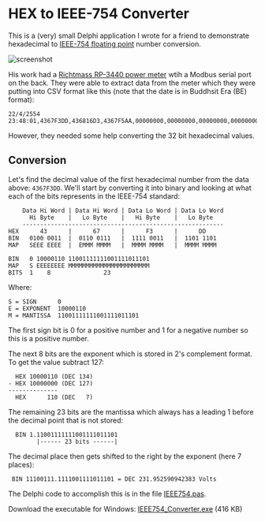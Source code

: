 # HEX to IEEE-754 Converter

This is a (very) small Delphi application I wrote for a friend to demonstrate hexadecimal to [IEEE-754 floating point](http://en.wikipedia.org/wiki/IEEE_floating_point) number conversion.  

![screenshot]()

His work had a [Richtmass RP-3440 power meter](http://www.siamenergysaving.com/product/7451/%E0%B9%80%E0%B8%9E%E0%B8%B2%E0%B9%80%E0%B8%A7%E0%B8%AD%E0%B8%A3%E0%B9%8C%E0%B8%A1%E0%B8%B4%E0%B9%80%E0%B8%95%E0%B8%AD%E0%B8%A3%E0%B9%8C__%E0%B8%A3%E0%B8%B8%E0%B9%88%E0%B8%99_RP-3440/?lang=EN) wtih a Modbus serial port on the back.  They were able to extract data from the meter which they were putting into CSV format like this (note that the date is in Buddhsit Era (BE) format):

```
22/4/2554 23:48:01,4367F3DD,436816D3,4367F5AA,00000000,00000000,00000000,00000000,00000000,00000000,00000000,00000000,00000000
```
However, they needed some help converting the 32 bit hexadecimal values.

## Conversion

Let's find the decimal value of the first hexadecimal number from the data above: `4367F3DD`.  We'll start by converting it into binary and looking at what each of the bits represents in the IEEE-754 standard: 
```
    Data Hi Word | Data Hi Word | Data Lo Word | Data Lo Word
      Hi Byte    |   Lo Byte    |   Hi Byte    |   Lo Byte
    ---------------------------------------------------------
HEX      43      |      67      |      F3      |      DD 
BIN   0100 0011  |  0110 0111   |  1111 0011   |  1101 1101
MAP   SEEE EEEE  |  EMMM MMMM   |  MMMM MMMM   |  MMMM MMMM

BIN   0 10000110 11001111111001111011101
MAP   S EEEEEEEE MMMMMMMMMMMMMMMMMMMMMMM
BITS  1    8               23
```
Where:
``` 
S = SIGN      0
E = EXPONENT  10000110 
M = MANTISSA  11001111111001111011101
```

The first sign bit is 0 for a positive number and 1 for a negative number so this is a positive number.

The next 8 bits are the exponent which is stored in 2's complement format.  To get the value subtract 127:
```
  HEX 10000110 (DEC 134)
- HEX 10000000 (DEC 127)
--------------
  HEX      110 (DEC   7)
```

The remaining 23 bits are the mantissa which always has a leading 1 before the decimal point that is not stored:
```
  BIN 1.11001111111001111011101
        |------ 23 bits ------|
```
The decimal place then gets shifted to the right by the exponent (here 7 places):
```
 BIN 11100111.1111001111011101 = DEC 231.952590942383 Volts
```

The Delphi code to accomplish this is in the file [IEEE754.pas]().

Download the executable for Windows: [IEEE754_Converter.exe]() (416 KB)
